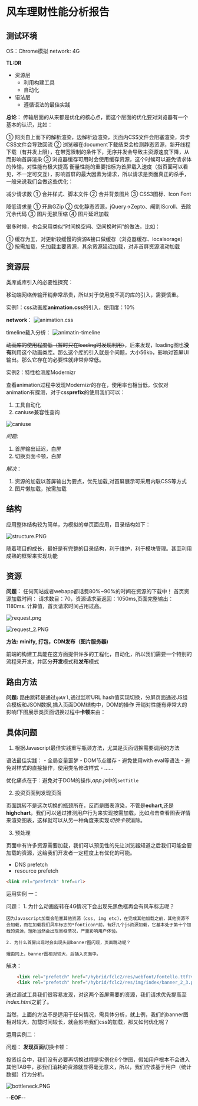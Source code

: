 # 风车理财性能分析报告

## 测试环境

OS：Chrome模拟
network: 4G

**TL:DR**

- 资源层
	- 利用构建工具
	- 自动化
- 语法层
	- 遵循语法的最佳实践

**总论**：
传输层面的从来都是优化的核心点，而这个层面的优化要对浏览器有一个基本的认识，比如：

① 网页自上而下的解析渲染，边解析边渲染，页面内CSS文件会阻塞渲染，异步CSS文件会导致回流
② 浏览器在document下载结束会检测静态资源，新开线程下载（有并发上限），在带宽限制的条件下，无序并发会导致主资源速度下降，从而影响首屏渲染
③ 浏览器缓存可用时会使用缓存资源，这个时候可以避免请求体的传输，对性能有极大提高
衡量性能的重要指标为首屏载入速度（指页面可以看见，不一定可交互），影响首屏的最大因素为请求，所以请求是页面真正的杀手，一般来说我们会做这些优化：

减少请求数
① 合并样式、脚本文件
② 合并背景图片
③ CSS3图标、Icon Font

降低请求量
① 开启GZip
② 优化静态资源，jQuery->Zepto、阉割IScroll、去除冗余代码
③ 图片无损压缩
④ 图片延迟加载

很多时候，也会采用类似“时间换空间、空间换时间”的做法，比如：

① 缓存为王，对更新较缓慢的资源&接口做缓存（浏览器缓存、localsorage）
② 按需加载，先加载主要资源，其余资源延迟加载，对非首屏资源滚动加载

## 资源层
类库或库引入的必要性探究：

移动端网络传输开销非常昂贵，所以对于使用度不高的库的引入，需要慎重。

实例1：css动画库**animation.css**的引入，使用度：10%

**network**：
![animation.css](https://ooo.0o0.ooo/2016/08/21/57ba5fdfb1d95.png)

timeline载入分析：
![animatin-timeline](https://ooo.0o0.ooo/2016/08/21/57ba607320f33.png)

~~动画库的使用程度低（暂时只在loading时发现利用）~~，后来发现，loading图也**没有**利用这个动画类库。那么这个库的引入就是个问题，大小56kb，影响对首屏UI输出。那么它存在的必要性就非常非常低。

实例2：特性检测库Modernizr

查看animation过程中发现Modernizr的存在，使用率也相当低，仅仅对animation有探测，对于css**prefix**的使用我们可以：

1. 工具自动化
2. caniuse兼容性查询

![caniuse](https://ooo.0o0.ooo/2016/08/21/57ba64d3215d5.png)

*问题*:
1. 首屏输出延迟，白屏
2. 切换页面卡顿，白屏

*解决*：
1. 资源的加载以首屏输出为要点，优先加载,对首屏展示可采用内联CSS等方式
2. 图片懒加载，按需加载


## 结构
应用整体结构较为简单，为模拟的单页面应用，目录结构如下：

![structure.PNG](https://ooo.0o0.ooo/2016/08/15/57b29cd27cfec.png)

随着项目的成长，最好是有完整的目录结构，利于维护，利于模块管理。甚至利用成熟的框架来实现功能

## 资源
**问题：**
任何网站或者webapp都话费80%~90%的时间在资源的下载中！
首页资源加载时间： 请求数目：70，资源请求至返回：1050ms,页面完整输出： 1180ms.
计算值，首页请求时间占用过高。


![request.png](https://ooo.0o0.ooo/2016/08/15/57b29cd269b44.png)

![request_2.PNG](https://ooo.0o0.ooo/2016/08/15/57b29cd279fa3.png)

**方法:**
**minify, 打包，CDN发布（图片服务器)**

前端的构建工具能在这方面提供许多的工程化，自动化，所以我们需要一个特别的流程来开发，并区分**开发**模式和**发布**模式

## 路由方法

**问题:**
路由跳转是通过`goUrl`,通过监听URL hash值实现切换，分屏页面通过JS组合模板和JSON数据,插入页面DOM结构中，DOM的操作
开销对性能有非常大的影响!下图展示类页面切换过程中**卡顿**来由：

## 具体问题

1. 根据Javascript最佳实践重写瓶颈方法，尤其是页面切换需要调用的方法

语法最佳实践：
        - 全局变量噩梦
        - DOM节点缓存
        - 避免使用with eval等语法
        - 避免对样式的直接操作，使用类名修改样式
        - ......

优化痛点在于：避免对于DOM的操作,*app.js*中的`setTitle`

2. 投资页面到发现页面

页面跳转不是这次切换的瓶颈所在，反而是图表渲染，不管是**echart**,还是**highchart**，我们可以通过推测用户行为来实现按需加载，比如点击查看图表详情来渲染图表，这样就可以从另一种角度来实现*切换卡顿*消除。

3. 预处理

页面中有许多资源需要加载，我们可以预见性的先让浏览器知道之后我们可能会要加载的资源，这给我们开发者一定程度上有优化的可能。

- DNS prefetch
- resource prefetch
```html
<link rel="prefetch" href=url>
```

运用实例 一： 

问题： 
    1. 为什么动画旋转在4G情况下会出现先黑色框再会有风车标志呢？
    
    因为Javascript加载会阻塞其他资源（css, img etc)，在完成其他加载之前，其他资源不会加载，而在加载我们风车标志的*fonticon*前，有好几个js资源加载，它基本处于第十个加载的资源，理所当然会出现黑框情况，严重影响用户体验。
    
    2. 为什么首屏出现时会出现头部banner图闪现，页面跳动呢？
    
    理由同上，banner图相对较大，后插入页面中。
    
解决：

```html
    <link rel="prefetch" href="/hybrid/fclc2/res/webfont/fontello.ttf?v=10">
    <link rel="prefetch" href="/hybrid/fclc2/res/img/index/banner_2_3.png">
```

通过调试工具我们很容易发现，对这两个首屏需要的资源，我们请求优先提高至*index.html*之前了。

当然，上面的方法不是适用于任何情况，需具体分析，就上例，我们的banner图相对较大，加载时间较长，就会影响我们css的加载，那又如何优化呢？

运用实例二：

问题： 
**发现页面**切换卡顿：

投资组合中，我们没有必要再切换过程是实例化6个饼图，假如用户根本不会进入其他TAB中，那我们消耗的资源就显得毫无意义，所以，我们应该基于用户（统计数据）行为分析。

![bottleneck.PNG](https://ooo.0o0.ooo/2016/08/15/57b29cd25f62c.png)





--**EOF**--